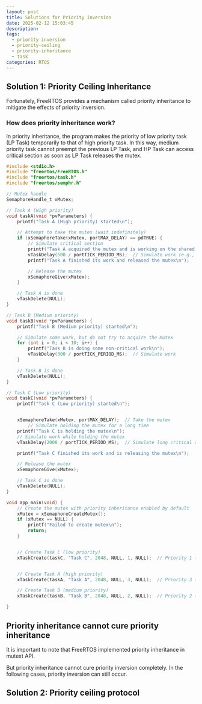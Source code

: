 ```yaml
---
layout: post
title: Solutions for Priority Inversion
date: 2025-02-12 15:03:45
description:
tags:
  - priority-inversion
  - priority-ceiling
  - priority-inheritance
  - task
categories: RTOS
---
```


## Solution 1: Priority Ceiling Inheritance

Fortunately, FreeRTOS provides a mechanism called priority inheritance to mitigate the effects of priority inversion.

### How does priority inheritance work?

In priority inheritance, the program makes the priority of low priority task (LP Task) temporarily to that of high priority task. In this way, medium priority task cannot preempt the previous LP Task, and HP Task can access critical section as soon as LP Task releases the mutex.

```c
#include <stdio.h>
#include "freertos/FreeRTOS.h"
#include "freertos/task.h"
#include "freertos/semphr.h"

// Mutex handle
SemaphoreHandle_t xMutex;

// Task A (High priority)
void taskA(void *pvParameters) {
    printf("Task A (High priority) started\n");

    // Attempt to take the mutex (wait indefinitely)
    if (xSemaphoreTake(xMutex, portMAX_DELAY) == pdTRUE) {
        // Simulate critical section
        printf("Task A acquired the mutex and is working on the shared resource\n");
        vTaskDelay(500 / portTICK_PERIOD_MS);  // Simulate work (e.g., processing)
        printf("Task A finished its work and released the mutex\n");

        // Release the mutex
        xSemaphoreGive(xMutex);
    }

    // Task A is done
    vTaskDelete(NULL);
}

// Task B (Medium priority)
void taskB(void *pvParameters) {
    printf("Task B (Medium priority) started\n");

    // Simulate some work, but do not try to acquire the mutex
    for (int i = 0; i < 10; i++) {
        printf("Task B is doing some non-critical work\n");
        vTaskDelay(300 / portTICK_PERIOD_MS);  // Simulate work
    }

    // Task B is done
    vTaskDelete(NULL);
}

// Task C (Low priority)
void taskC(void *pvParameters) {
    printf("Task C (Low priority) started\n");


    xSemaphoreTake(xMutex, portMAX_DELAY);  // Take the mutex
        // Simulate holding the mutex for a long time
    printf("Task C is holding the mutex\n");
    // Simulate work while holding the mutex
    vTaskDelay(2000 / portTICK_PERIOD_MS);  // Simulate long critical section (holding mutex)

    printf("Task C finished its work and is releasing the mutex\n");

    // Release the mutex
    xSemaphoreGive(xMutex);

    // Task C is done
    vTaskDelete(NULL);
}

void app_main(void) {
    // Create the mutex with priority inheritance enabled by default
    xMutex = xSemaphoreCreateMutex();
    if (xMutex == NULL) {
        printf("Failed to create mutex\n");
        return;
    }


    // Create Task C (low priority)
    xTaskCreate(taskC, "Task C", 2048, NULL, 1, NULL);  // Priority 1 (Low priority)


    // Create Task A (high priority)
    xTaskCreate(taskA, "Task A", 2048, NULL, 3, NULL);  // Priority 3 (High priority)

    // Create Task B (medium priority)
    xTaskCreate(taskB, "Task B", 2048, NULL, 2, NULL);  // Priority 2 (Medium priority)

}

```

## Priority inheritance cannot cure priority inheritance

It is important to note that FreeRTOS implemented priority inheritance in mutext API.

But priority inheritance cannot cure priority inversion completely. In the following cases, priority inversion can still occur.

## Solution 2: Priority ceiling protocol
